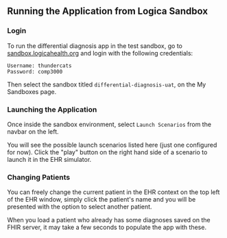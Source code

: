 ## Running the Application from Logica Sandbox
### Login
To run the differential diagnosis app in the test sandbox, go to [sandbox.logicahealth.org](https://sandbox.logicahealth.org) and login with the following credentials:
```
Username: thundercats
Password: comp3000
```

Then select the sandbox titled `differential-diagnosis-uat`, on the My Sandboxes page.

### Launching the Application
Once inside the sandbox environment, select `Launch Scenarios` from the navbar on the left.

You will see the possible launch scenarios listed here (just one configured for now). Click the "play" button on the right hand side of a scenario to launch it in the EHR simulator.

### Changing Patients
You can freely change the current patient in the EHR context on the top left of the EHR window, simply click the patient's name and you will be presented with the option to select another patient.

When you load a patient who already has some diagnoses saved on the FHIR server, it may take a few seconds to populate the app with these.
